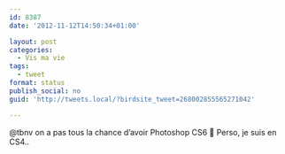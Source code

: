 ```yaml
---
id: 8387
date: '2012-11-12T14:50:34+01:00'

layout: post
categories:
  - Vis ma vie
tags:
  - tweet
format: status
publish_social: no
guid: 'http://tweets.local/?birdsite_tweet=268002855565271042'

---
```


@tbnv on a pas tous la chance d’avoir Photoshop CS6 🙂 Perso, je suis en CS4..